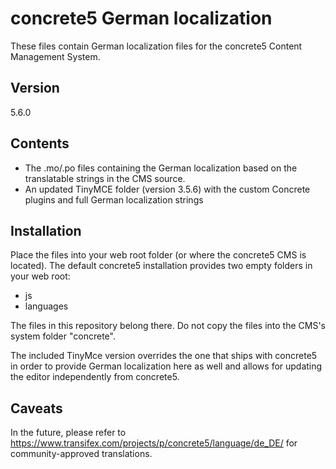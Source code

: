 # concrete5 German localization

These files contain German localization files for the concrete5 Content Management System.

## Version

5.6.0

## Contents

- The .mo/.po files containing the German localization based on the translatable strings in the CMS source.
- An updated TinyMCE folder (version 3.5.6) with the custom Concrete plugins and full German localization strings

## Installation

Place the files into your web root folder (or where the concrete5 CMS is located).
The default concrete5 installation provides two empty folders in your web root:
- js
- languages

The files in this repository belong there.
Do not copy the files into the CMS's system folder "concrete".

The included TinyMce version overrides the one that ships with concrete5 in order to provide German localization here as well and allows for updating the editor independently from concrete5.

## Caveats

In the future, please refer to
https://www.transifex.com/projects/p/concrete5/language/de_DE/
for community-approved translations.